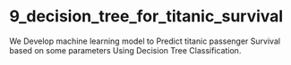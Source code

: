 # 9_decision_tree_for_titanic_survival
We Develop machine learning model to Predict  titanic passenger Survival based on some parameters Using Decision Tree Classification.
